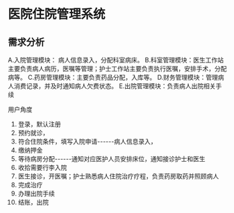 # 医院住院管理系统

## 需求分析

A.入院管理模块： 病人信息录入，分配科室病床。
B.科室管理模块：医生工作站主要负责病人病历，医嘱等管理；护士工作站主要负责执行医嘱，安排手术，分配病等。
C.药房管理模块：主要负责药品分配，入库等。
D.财务管理模块：管理病人消费记录，并及时通知病人欠费状态。
E.出院管理模块：负责病人出院相关手续

用户角度

1. 登录，默认注册 
2. 预约就诊，
3. 符合住院条件，填写入院申请------病人信息录入，
4. 缴纳押金
5. 等待病房分配------通知对应医护人员安排床位，通知接诊护士和医生
6. 收拾需要行李入院
7. 医生接诊，开医嘱；护士熟悉病人住院治疗疗程，负责药房取药并照顾病人
8. 完成治疗
9. 办理出院手续
10. 结账，出院